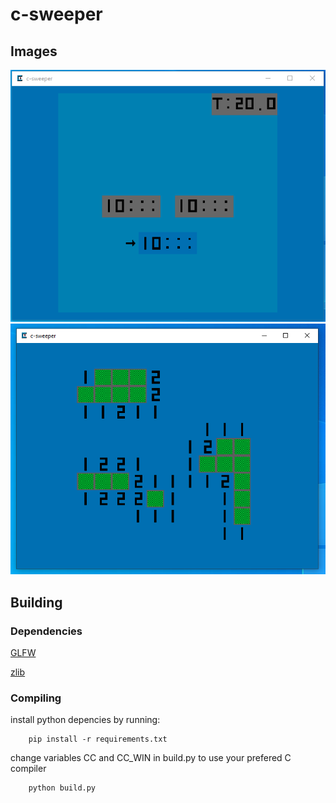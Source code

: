 # c-sweeper

## Images

![Image](https://github.com/Raxuti333/csweeper/blob/master/menu_view_win.png?raw=true "")
![Image](https://github.com/Raxuti333/csweeper/blob/master/game_view_win.png?raw=true "")

## Building

### Dependencies

[GLFW](https://www.glfw.org/)

[zlib](https://zlib.net/)

### Compiling

install python depencies by running: 
``` 
    pip install -r requirements.txt
```

change variables CC and CC_WIN in build.py to use your prefered C compiler
```
    python build.py
```
